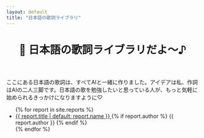 ```yaml
---
layout: default
title: "日本語の歌詞ライブラリ"
---
```


<div class="container py-4">
  <header class="pb-3 mb-4 border-bottom">
    <h1 class="display-4">🎸 日本語の歌詞ライブラリだよ〜♪</h1>
  </header>

  <p class="lead">ここにある日本語の歌詞は、すべてAIと一緒に作りました。アイデアは私、作詞はAIの二人三脚です。日本語の歌を勉強したいと思っている人が、もっと気軽に始められるきっかけになりますように♡</p>

  <ul class="list-group">
    {% for report in site.reports %}
      <li class="list-group-item d-flex justify-content-between align-items-center">
        <a href="{{ report.url | relative_url }}">
          {{ report.title | default: report.name }}
        </a>
        {% if report.author %}
          <span class="badge bg-primary rounded-pill">{{ report.author }}</span>
        {% endif %}
      </li>
    {% endfor %}
  </ul>
</div>
